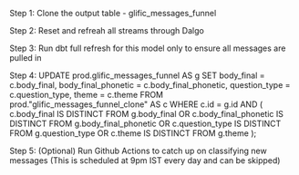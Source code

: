 Step 1:
Clone the output table - glific_messages_funnel

Step 2:
Reset and refreah all streams through Dalgo

Step 3: 
Run dbt full refresh for this model only to ensure all messages are pulled in

Step 4:
UPDATE prod.glific_messages_funnel AS g
SET
  body_final           = c.body_final,
  body_final_phonetic  = c.body_final_phonetic,
  question_type        = c.question_type,
  theme                = c.theme
FROM prod."glific_messages_funnel_clone" AS c
WHERE c.id = g.id
  AND (
    c.body_final          IS DISTINCT FROM g.body_final OR
    c.body_final_phonetic IS DISTINCT FROM g.body_final_phonetic OR
    c.question_type       IS DISTINCT FROM g.question_type OR
    c.theme               IS DISTINCT FROM g.theme
  );

  Step 5: (Optional) Run Github Actions to catch up on classifying new messages (This is scheduled at 9pm IST every day and can be skipped)





